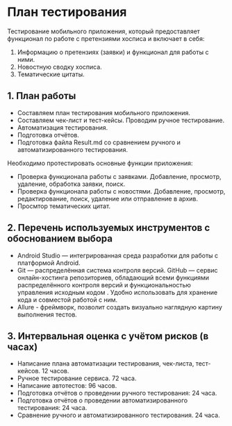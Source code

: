 # План тестирования

Тестирование мобильного приложения, который предоставляет функционал по работе с претензиями хосписа и включает в себя:
1. Информацию о претензиях (заявки) и функционал для работы с ними.
2. Новостную сводку хосписа.
3. Тематические цитаты.
 
## 1. План работы
+ Составляем план тестирования мобильного приложения.
+ Составляем чек-лист и тест-кейсы. Проводим ручное тестирование.
+ Автоматизация тестирования.
+ Подготовка отчётов.
+ Подготовка файла Result.md со сравнением ручного и автоматизированного тестирования.

Необходимо протестировать основные функции приложения: 
+ Проверка функционала работы с заявками. Добавление, просмотр, удаление, обработка заявки, поиск. 
+ Проверка функционала работы с новостями. Добавление, просмотр, редактирование, поиск, удаление или отправление в архив.
+ Просмтор тематических цитат. 
       
## 2. Перечень используемых инструментов с обоснованием выбора
+ Android Studio — интегрированная среда разработки для работы с платформой Android.
+ Git — распределённая система контроля версий. GitHub — сервис онлайн-хостинга репозиториев, обладающий всеми функциями распределённого контроля версий и функциональностью управления исходным кодом . Удобно использовать для хранение кода и совместой работой с ним.
+ Allure - фреймворк, позволит создать визуально наглядную картину выполнения тестов.

## 3. Интервальная оценка с учётом рисков (в часах)
+ Написание плана автоматизации тестирования, чек-листа, тест-кейсов. 12 часов.
+ Ручное тестирование сервиса. 72 часа.
+ Написание автотестов: 96 часов.
+ Подготовка отчётов о проведении ручного тестирования: 24 часа.
+ Подготовка отчётов о проведении автоматизированного тестирования: 24 часа.
+ Сравнение ручного и автоматизированного тестирования. 24 часа.

